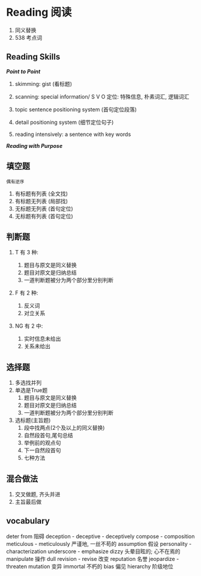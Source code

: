 # Reading 阅读

1. 同义替换
2. 538 考点词

## Reading Skills

__*Point to Point*__

1. skimming: gist (看标题)  

2. scanning: special information/ S V O
   定位: 特殊信息, 朴素词汇, 逻辑词汇
3. topic sentence positioning system (首句定位段落)

4. detail positioning system (细节定位句子)

5. reading intensively: a sentence with key words

__*Reading with Purpose*__

## 填空题

    偶有逆序

1. 有标题有列表 (全文找)
2. 有标题无列表 (局部找)
3. 无标题无列表 (首句定位)
4. 无标题有列表 (首句定位)

## 判断题

1. T 有 3 种:
    1. 题目与原文是同义替换
    2. 题目对原文是归纳总结  
    3. 一道判断题被分为两个部分里分别判断

2. F 有 2 种:
    1. 反义词
    2. 对立关系
3. NG 有 2 中:
    1. 实时信息未给出
    2. 关系未给出

## 选择题

1. 多选找并列
2. 单选是True题
   1. 题目与原文是同义替换
   2. 题目对原文是归纳总结
   3. 一道判断题被分为两个部分里分别判断
3. 选标题(主旨题)
    1. 段中找两点(2个及以上的同义替换)
    2. 自然段首句,尾句总结
    3. 举例前的观点句
    4. 下一自然段首句
    5. 七种方法

## 混合做法
1. 交叉做题, 齐头并进
2. 主旨最后做

## vocabulary

deter from 阻碍
deception - deceptive - deceptively
compose - composition
meticulous - meticulously 严谨地, 一丝不苟的
assumption 假设
personality - characterization
underscore - emphasize 
dizzy 头晕目眩的; 心不在焉的
manipulate 操作
dull
revision - revise 改变
reputation 名誉
jeopardize - threaten
mutation 变异
immortal 不朽的
bias    偏见
hierarchy   阶级地位
